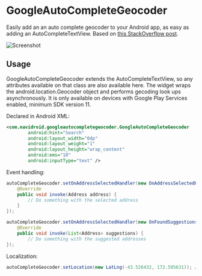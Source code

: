 GoogleAutoCompleteGeocoder
==========================

Easily add an an auto complete geocoder to your Android app, as easy as adding an AutoCompleteTextView. Based on [this StackOverflow post](http://stackoverflow.com/questions/9142885/geocoder-autocomplete-in-android).

![Screenshot](http://i.imgur.com/2krRCup.png)

Usage
-----
GoogleAutoCompleteGeocoder extends the AutoCompleteTextView, so any attributes available on that class are also available here. The widget wraps the android.location.Geocoder object and performs gecoding look ups asynchronously. It is only available on devices with Google Play Services enabled, minimum SDK version 11.

Declared in Android XML:
```xml
<com.navidroid.googleautocompletegeocoder.GoogleAutoCompleteGeocoder
		android:hint="Search"
		android:layout_width="0dp"
		android:layout_weight="1"
		android:layout_height="wrap_content"
		android:ems="10"
		android:inputType="text" />
```

Event handling:
```java
autoCompleteGeocoder.setOnAddressSelectedHandler(new OnAddressSelectedHandler() {
    @Override
    public void invoke(Address address) {
        // Do something with the selected address
    }
});

autoCompleteGeocoder.setOnAddressSelectedHandler(new OnFoundSuggestionsHandler() {
    @Override
    public void invoke(List<Address> suggestions) {
        // Do something with the suggested addresses
});
```

Localization:
```java
autoCompleteGeocoder.setLocation(new LatLng(-43.526432, 172.595631)); // Results will be biased to this region
```
